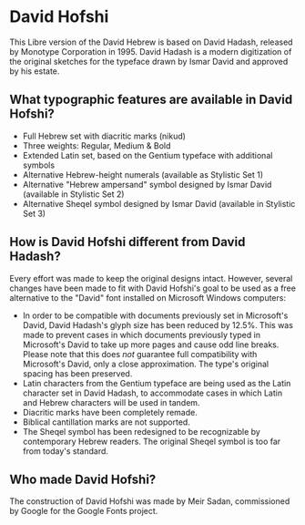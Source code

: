 # David Hofshi
This Libre version of the David Hebrew is based on David Hadash, released by Monotype Corporation in 1995. David Hadash is a modern digitization of the original sketches for the typeface drawn by Ismar David and approved by his estate.

## What typographic features are available in David Hofshi?
* Full Hebrew set with diacritic marks (nikud)
* Three weights: Regular, Medium & Bold
* Extended Latin set, based on the Gentium typeface with additional symbols
* Alternative Hebrew-height numerals (available as Stylistic Set 1)
* Alternative "Hebrew ampersand" symbol designed by Ismar David (available in Stylistic Set 2)
* Alternative Sheqel symbol designed by Ismar David (available in Stylistic Set 3)

## How is David Hofshi different from David Hadash?
Every effort was made to keep the original designs intact. However, several changes have been made to fit with David Hofshi's goal to be used as a free alternative to the "David" font installed on Microsoft Windows computers:
* In order to be compatible with documents previously set in Microsoft's David, David Hadash's glyph size has been reduced by 12.5%. This was made to prevent cases in which documents previously typed in Microsoft's David to take up more pages and cause odd line breaks. Please note that this does _not_ guarantee full compatibility with Microsoft's David, only a close approximation. The type's original spacing has been preserved.
* Latin characters from the Gentium typeface are being used as the Latin character set in David Hadash, to accommodate cases in which Latin and Hebrew characters will be used in tandem.
* Diacritic marks have been completely remade.
* Biblical cantillation marks are not supported.
* The Sheqel symbol has been redesigned to be recognizable by contemporary Hebrew readers. The original Sheqel symbol is too far from today's standard.

## Who made David Hofshi?
The construction of David Hofshi was made by Meir Sadan, commissioned by Google for the Google Fonts project.
